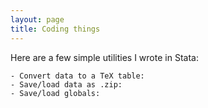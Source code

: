 ```yaml
---
layout: page
title: Coding things
---
```


Here are a few simple utilities I wrote in Stata:

    - Convert data to a TeX table:
    - Save/load data as .zip:
    - Save/load globals: 
